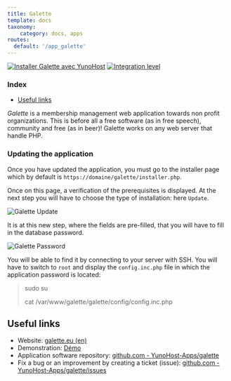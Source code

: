```yaml
---
title: Galette
template: docs
taxonomy:
    category: docs, apps
routes:
  default: '/app_galette'
---
```


[![Installer Galette avec YunoHost](https://install-app.yunohost.org/install-with-yunohost.svg)](https://install-app.yunohost.org/?app=galette) [![Integration level](https://dash.yunohost.org/integration/galette.svg)](https://dash.yunohost.org/appci/app/galette)

### Index

- [Useful links](#useful-links)

*Galette* is a membership management web application towards non profit organizations. This is before all a free software (as in free speech), community and free (as in beer)! Galette works on any web server that handle PHP.

### Updating the application

Once you have updated the application, you must go to the installer page which by default is `https://domaine/galette/installer.php`.

Once on this page, a verification of the prerequisites is displayed.
At the next step you will have to choose the type of installation: here `Update`.

![Galette Update](https://github.com/YunoHost/doc/tree/master/images/Galette_1_en_Update.png)

It is at this new step, where the fields are pre-filled, that you will have to fill in the database password.

![Galette Password](https://github.com/YunoHost/doc/tree/master/images/Galette_2_en_Passwd.png)

You will be able to find it by connecting to your server with SSH. You will have to switch to `root` and display the `config.inc.php` file in which the application password is located:
>sudo su
>
>cat /var/www/galette/galette/config/config.inc.php

## Useful links

+ Website: [galette.eu (en)](https://galette.eu/site/)
+ Demonstration: [Démo](https://demo.galette.eu/login)
+ Application software repository: [github.com - YunoHost-Apps/galette](https://github.com/YunoHost-Apps/galette_ynh)
+ Fix a bug or an improvement by creating a ticket (issue): [github.com - YunoHost-Apps/galette/issues](https://github.com/YunoHost-Apps/galette_ynh/issues)
